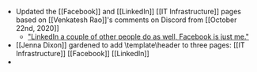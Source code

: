 - Updated the [[Facebook]] and [[LinkedIn]] [[IT Infrastructure]] pages based on [[Venkatesh Rao]]'s comments on Discord from [[October 22nd, 2020]]
    - ["LinkedIn a couple of other people do as well, Facebook is just me."](https://discord.com/channels/692111190851059762/704369362315772044/768733693661151233)
- [[Jenna Dixon]] gardened to add \template\header to three pages:
[[IT Infrastructure]] [[Facebook]] [[LinkedIn]]
- 
